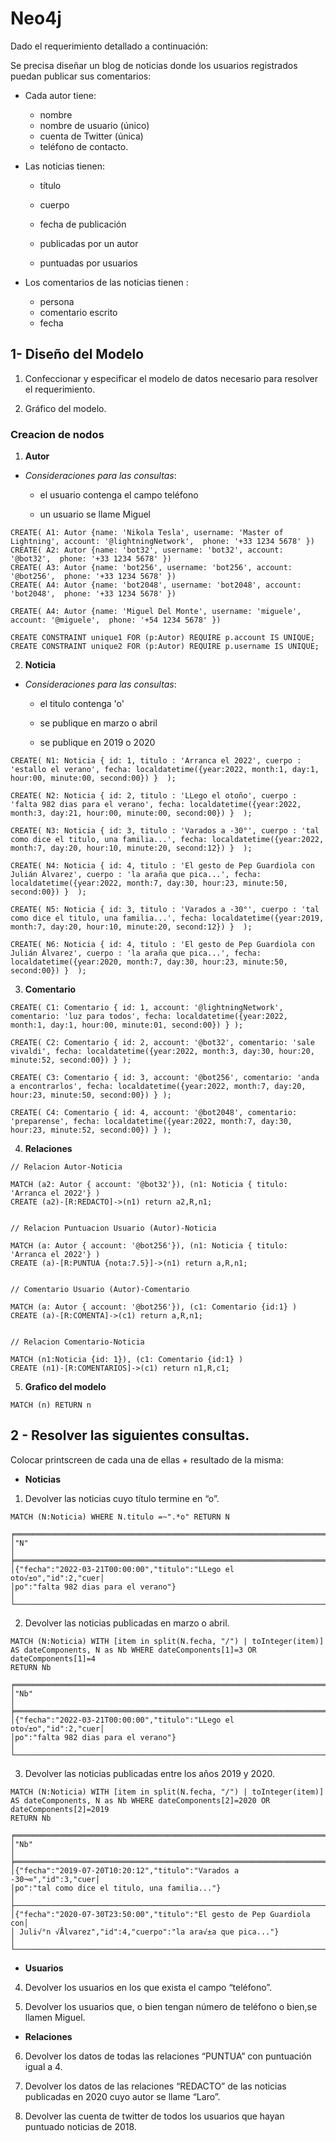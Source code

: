 # Neo4j

Dado el requerimiento detallado a continuación:

Se precisa diseñar un blog de noticias donde los usuarios registrados puedan publicar sus comentarios:

  * Cada autor tiene:
      - nombre
      - nombre de usuario (único)
      - cuenta de Twitter (única)
      - teléfono de contacto.

  * Las noticias tienen:
      - título 
      - cuerpo 
      - fecha de publicación

      - publicadas por un autor
      - puntuadas por usuarios

  * Los comentarios de las noticias tienen :
      - persona
      - comentario escrito
      - fecha 


## 1- Diseño del Modelo

1. Confeccionar y especificar el modelo de datos necesario para resolver el requerimiento.

2. Gráfico del modelo.

### Creacion de nodos

1. **Autor**

+ *Consideraciones para las consultas*: 

    * el usuario contenga el campo teléfono

    * un usuario se llame Miguel


```
CREATE( A1: Autor {name: 'Nikola Tesla', username: 'Master of Lightning', account: '@lightningNetwork',  phone: '+33 1234 5678' })
CREATE( A2: Autor {name: 'bot32', username: 'bot32', account: '@bot32',  phone: '+33 1234 5678' })
CREATE( A3: Autor {name: 'bot256', username: 'bot256', account: '@bot256',  phone: '+33 1234 5678' })
CREATE( A4: Autor {name: 'bot2048', username: 'bot2048', account: 'bot2048',  phone: '+33 1234 5678' })

CREATE( A4: Autor {name: 'Miguel Del Monte', username: 'miguele', account: '@miguele',  phone: '+54 1234 5678' })

CREATE CONSTRAINT unique1 FOR (p:Autor) REQUIRE p.account IS UNIQUE;
CREATE CONSTRAINT unique2 FOR (p:Autor) REQUIRE p.username IS UNIQUE;
```


2. **Noticia**

+ *Consideraciones para las consultas*: 
    
    * el titulo contenga 'o'

    * se publique en marzo o abril

    * se publique en 2019 o 2020


```
CREATE( N1: Noticia { id: 1, titulo : 'Arranca el 2022', cuerpo : 'estallo el verano', fecha: localdatetime({year:2022, month:1, day:1, hour:00, minute:00, second:00}) }  );

CREATE( N2: Noticia { id: 2, titulo : 'LLego el otoño', cuerpo : 'falta 982 dias para el verano', fecha: localdatetime({year:2022, month:3, day:21, hour:00, minute:00, second:00}) }  );

CREATE( N3: Noticia { id: 3, titulo : 'Varados a -30°', cuerpo : 'tal como dice el titulo, una familia...', fecha: localdatetime({year:2022, month:7, day:20, hour:10, minute:20, second:12}) }  );

CREATE( N4: Noticia { id: 4, titulo : 'El gesto de Pep Guardiola con Julián Álvarez', cuerpo : 'la araña que pica...', fecha: localdatetime({year:2022, month:7, day:30, hour:23, minute:50, second:00}) }  );

CREATE( N5: Noticia { id: 3, titulo : 'Varados a -30°', cuerpo : 'tal como dice el titulo, una familia...', fecha: localdatetime({year:2019, month:7, day:20, hour:10, minute:20, second:12}) }  );

CREATE( N6: Noticia { id: 4, titulo : 'El gesto de Pep Guardiola con Julián Álvarez', cuerpo : 'la araña que pica...', fecha: localdatetime({year:2020, month:7, day:30, hour:23, minute:50, second:00}) }  );
```

3. **Comentario**

```
CREATE( C1: Comentario { id: 1, account: '@lightningNetwork', comentario: 'luz para todos', fecha: localdatetime({year:2022, month:1, day:1, hour:00, minute:01, second:00}) } );

CREATE( C2: Comentario { id: 2, account: '@bot32', comentario: 'sale vivaldi', fecha: localdatetime({year:2022, month:3, day:30, hour:20, minute:52, second:00}) } );

CREATE( C3: Comentario { id: 3, account: '@bot256', comentario: 'anda a encontrarlos', fecha: localdatetime({year:2022, month:7, day:20, hour:23, minute:50, second:00}) } );

CREATE( C4: Comentario { id: 4, account: '@bot2048', comentario: 'preparense', fecha: localdatetime({year:2022, month:7, day:30, hour:23, minute:52, second:00}) } );
```


4. **Relaciones**

```
// Relacion Autor-Noticia

MATCH (a2: Autor { account: '@bot32'}), (n1: Noticia { titulo: 'Arranca el 2022'} ) 
CREATE (a2)-[R:REDACTO]->(n1) return a2,R,n1;


// Relacion Puntuacion Usuario (Autor)-Noticia

MATCH (a: Autor { account: '@bot256'}), (n1: Noticia { titulo: 'Arranca el 2022'} ) 
CREATE (a)-[R:PUNTUA {nota:7.5}]->(n1) return a,R,n1;


// Comentario Usuario (Autor)-Comentario

MATCH (a: Autor { account: '@bot256'}), (c1: Comentario {id:1} ) 
CREATE (a)-[R:COMENTA]->(c1) return a,R,n1;


// Relacion Comentario-Noticia

MATCH (n1:Noticia {id: 1}), (c1: Comentario {id:1} )
CREATE (n1)-[R:COMENTARIOS]->(c1) return n1,R,c1;

```


5. **Grafico del modelo**

```
MATCH (n) RETURN n
```


## 2 - Resolver las siguientes consultas.

Colocar printscreen de cada una de ellas + resultado de la misma:


+ **Noticias**

1. Devolver las noticias cuyo título termine en “o”.
 
```
MATCH (N:Noticia) WHERE N.titulo =~".*o" RETURN N

╒══════════════════════════════════════════════════════════════════════╕
│"N"                                                                   │
╞══════════════════════════════════════════════════════════════════════╡
│{"fecha":"2022-03-21T00:00:00","titulo":"LLego el oto√±o","id":2,"cuer│
│po":"falta 982 dias para el verano"}                                  │
└──────────────────────────────────────────────────────────────────────┘
```

2. Devolver las noticias publicadas en marzo o abril.

```
MATCH (N:Noticia) WITH [item in split(N.fecha, "/") | toInteger(item)] 
AS dateComponents, N as Nb WHERE dateComponents[1]=3 OR dateComponents[1]=4
RETURN Nb

╒══════════════════════════════════════════════════════════════════════╕
│"Nb"                                                                   │
╞══════════════════════════════════════════════════════════════════════╡
│{"fecha":"2022-03-21T00:00:00","titulo":"LLego el oto√±o","id":2,"cuer│
│po":"falta 982 dias para el verano"}                                  │
└──────────────────────────────────────────────────────────────────────┘
```


3. Devolver las noticias publicadas entre los años 2019 y 2020.

```
MATCH (N:Noticia) WITH [item in split(N.fecha, "/") | toInteger(item)] 
AS dateComponents, N as Nb WHERE dateComponents[2]=2020 OR dateComponents[2]=2019
RETURN Nb

╒══════════════════════════════════════════════════════════════════════╕
│"Nb"                                                                  │
╞══════════════════════════════════════════════════════════════════════╡
│{"fecha":"2019-07-20T10:20:12","titulo":"Varados a -30¬∞","id":3,"cuer│
│po":"tal como dice el titulo, una familia..."}                        │
├──────────────────────────────────────────────────────────────────────┤
│{"fecha":"2020-07-30T23:50:00","titulo":"El gesto de Pep Guardiola con│
│ Juli√°n √Ålvarez","id":4,"cuerpo":"la ara√±a que pica..."}           │
└──────────────────────────────────────────────────────────────────────┘
```


+ **Usuarios**

4. Devolver los usuarios en los que exista el campo “teléfono”.

5. Devolver los usuarios que, o bien tengan número de teléfono o bien,se llamen Miguel.


+ **Relaciones**

6. Devolver los datos de todas las relaciones “PUNTUA” con puntuación igual a 4.

7. Devolver los datos de las relaciones “REDACTO” de las noticias publicadas en 2020 cuyo autor se llame “Laro”. 

8. Devolver las cuenta de twitter de todos los usuarios que hayan puntuado noticias de 2018.





















